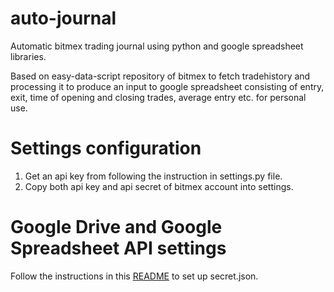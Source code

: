 # auto-journal
Automatic bitmex trading journal using python and google spreadsheet libraries.

Based on easy-data-script repository of bitmex to fetch tradehistory and processing it to produce an input to google spreadsheet consisting of entry, exit, time of opening and closing trades, average entry etc. for personal use.

# Settings configuration

1. Get an api key from following the instruction in settings.py file.
2. Copy both api key and api secret of bitmex account into settings.

# Google Drive and Google Spreadsheet API settings

Follow the instructions in this [README](https://github.com/vejryn/auto-journal/tree/master/README) to set up secret.json.
